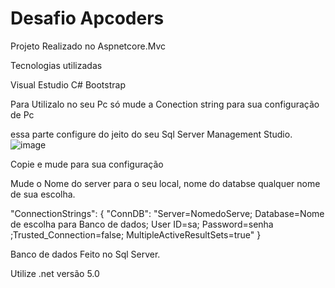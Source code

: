 # Desafio Apcoders 

Projeto Realizado no Aspnetcore.Mvc

Tecnologias utilizadas

Visual Estudio
C#
Bootstrap


Para Utilizalo no seu Pc só mude a Conection string para sua configuração de Pc

essa parte configure do jeito do seu Sql Server Management Studio.
![image](https://user-images.githubusercontent.com/94656550/150663413-87373c6d-0e4f-4e25-87c1-65ae352445c0.png)

Copie e mude para sua configuração

Mude o Nome do server para o seu local, nome do databse qualquer nome de sua escolha.

"ConnectionStrings": {
    "ConnDB": "Server=NomedoServe; Database=Nome de escolha para Banco de dados; User ID=sa; Password=senha ;Trusted_Connection=false; MultipleActiveResultSets=true"
  }
  



Banco de dados Feito no Sql Server.

Utilize .net versão 5.0





